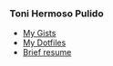 ### Toni Hermoso Pulido

* [My Gists](https://gist.github.com/toniher)
* [My Dotfiles](https://github.com/toniher/dotfiles)
* [Brief resume](https://www.cau.cat/blog/brief_resume_english)

<!--
**toniher/toniher** is a ✨ _special_ ✨ repository because its `README.md` (this file) appears on your GitHub profile.

Here are some ideas to get you started:

- 🔭 I’m currently working on ...
- 🌱 I’m currently learning ...
- 👯 I’m looking to collaborate on ...
- 🤔 I’m looking for help with ...
- 💬 Ask me about ...
- 📫 How to reach me: ...
- 😄 Pronouns: ...
- ⚡ Fun fact: ...
-->
